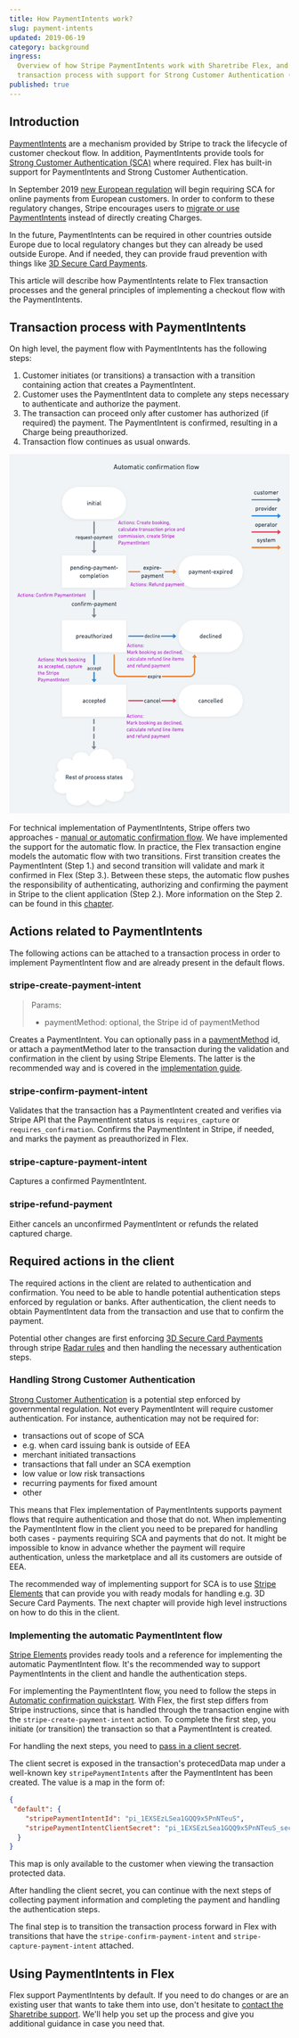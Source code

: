 ```yaml
---
title: How PaymentIntents work?
slug: payment-intents
updated: 2019-06-19
category: background
ingress:
  Overview of how Stripe PaymentIntents work with Sharetribe Flex, and how you can build your
  transaction process with support for Strong Customer Authentication (SCA).
published: true
---
```

## Introduction

[PaymentIntents](https://stripe.com/docs/payments/payment-intents) are a
mechanism provided by Stripe to track the lifecycle of customer checkout flow.
In addition, PaymentIntents provide tools for [Strong Customer Authentication
(SCA)](https://stripe.com/en-fi/payments/strong-customer-authentication) where
required. Flex has built-in support for PaymentIntents and Strong Customer Authentication.

In September 2019 [new European
regulation](https://stripe.com/en-fi/payments/strong-customer-authentication)
will begin requiring SCA for online payments from European customers. In order
to conform to these regulatory changes, Stripe encourages users to [migrate or use
 PaymentIntents](https://stripe.com/docs/strong-customer-authentication/migration)
instead of directly creating Charges.

In the future, PaymentIntents can be required in other countries outside
Europe due to local regulatory changes but they can already be used
outside Europe. And if needed, they can provide fraud prevention with
things like [3D Secure Card
Payments](https://stripe.com/docs/payments/3d-secure).

This article will describe how PaymentIntents relate to Flex transaction
processes and the general principles of implementing a checkout flow with the
PaymentIntents.

## Transaction process with PaymentIntents

On high level, the payment flow with PaymentIntents has the following steps:

1. Customer initiates (or transitions) a transaction with a transition
   containing action that creates a PaymentIntent.
2. Customer uses the PaymentIntent data to complete any steps
   necessary to authenticate and authorize the payment.
3. The transaction can proceed only after customer has authorized (if required)
   the payment. The PaymentIntent is confirmed, resulting in a Charge being
   preauthorized.
4. Transaction flow continues as usual onwards.

![Automatic PaymentIntent flow](./automatic_confirmation_flow.png)

For technical implementation of PaymentIntents, Stripe offers two approaches -
[manual or automatic confirmation
flow](https://stripe.com/docs/payments/payment-intents#one-time-payments). We
have implemented the support for the automatic flow. In practice, the Flex
transaction engine models the automatic flow with two transitions. First transition
creates the PaymentIntent (Step 1.) and second transition will validate and
mark it confirmed in Flex (Step 3.). Between these steps, the automatic flow
pushes the responsibility of authenticating, authorizing and confirming the
payment in Stripe to the client application (Step 2.). More information on the
Step 2. can be found in this [chapter](#required-changes-in-the-client).

## Actions related to PaymentIntents

The following actions can be attached to a transaction process in order to
implement PaymentIntent flow and are already present in the default flows.

### stripe-create-payment-intent

> Params:
> - paymentMethod: optional, the Stripe id of paymentMethod
>

Creates a PaymentIntent. You can optionally pass in a [paymentMethod](https://stripe.com/docs/payments/payment-methods) id, or
attach a paymentMethod later to the transaction during the validation and
confirmation in the client by using Stripe Elements. The latter is the
recommended way and is covered in the [implementation guide](#implementing-the-automatic-paymentintent-flow).

### stripe-confirm-payment-intent

Validates that the transaction has a PaymentIntent created and verifies via
Stripe API that the PaymentIntent status is `requires_capture` or
`requires_confirmation`. Confirms the PaymentIntent in Stripe, if needed, and
marks the payment as preauthorized in Flex.

### stripe-capture-payment-intent

Captures a confirmed PaymentIntent. 

### stripe-refund-payment

Either cancels an unconfirmed PaymentIntent or refunds the related captured charge.

## Required actions in the client

The required actions in the client are related to authentication and
confirmation. You need to be able to handle potential authentication steps
enforced by regulation or banks. After authentication, the client needs to
obtain PaymentIntent data from the transaction and use that to confirm the
payment.

Potential other changes are first enforcing [3D Secure Card
Payments](https://stripe.com/docs/payments/3d-secure) through stripe [Radar
rules](https://stripe.com/docs/payments/3d-secure#three-ds-radar) and then
handling the necessary authentication steps.

### Handling Strong Customer Authentication

[Strong Customer
Authentication](https://stripe.com/en-fi/payments/strong-customer-authentication)
is a potential step enforced by governmental regulation. 
Not every PaymentIntent will require customer authentication. For instance, authentication may not be required for:

- transactions out of scope of SCA
- e.g. when card issuing bank is outside of EEA
- merchant initiated transactions
- transactions that fall under an SCA exemption
- low value or low risk transactions
- recurring payments for fixed amount
- other

This means that Flex implementation of PaymentIntents supports payment flows
that require authentication and those that do not. When implementing the
PaymentIntent flow in the client you need to be prepared for handling both
cases - payments requiring SCA and payments that do not. It might be impossible
to know in advance whether the payment will require authentication, unless the
marketplace and all its customers are outside of EEA.

The recommended way of implementing support for SCA is to use [Stripe
Elements](https://stripe.com/docs/payments/payment-intents/quickstart) that can
provide you with ready modals for handling e.g. 3D Secure Card Payments. The
next chapter will provide high level instructions on how to do this in the client.

### Implementing the automatic PaymentIntent flow

[Stripe Elements](https://stripe.com/docs/payments/payment-intents/quickstart)
provides ready tools and a reference for implementing the automatic
PaymentIntent flow. It's the recommended way to support PaymentIntents in the
client and handle the authentication steps.

For implementing the PaymentIntent flow, you need to follow the steps in
[Automatic confirmation
quickstart](https://stripe.com/docs/payments/payment-intents/quickstart#automatic-confirmation-flow).
With Flex, the first step differs from Stripe instructions, since that is
handled through the transaction engine with the `stripe-create-payment-intent`
action. To complete the first step, you initiate (or transition) the transaction
so that a PaymentIntent is created. 

For handling the next steps, you need to [pass in a client
secret](https://stripe.com/docs/payments/payment-intents/quickstart#passing-to-client). 

The client secret is exposed in the transaction's protecedData map under 
a well-known key `stripePaymentIntents` after the PaymentIntent has been created. The value is
a map in the form of:

```json
{
 "default": {
    "stripePaymentIntentId": "pi_1EXSEzLSea1GQQ9x5PnNTeuS",
    "stripePaymentIntentClientSecret": "pi_1EXSEzLSea1GQQ9x5PnNTeuS_secret_Qau2uE5J5L6baPs8eLPMa2Swb"
  }
}
```

This map is only available to the customer when viewing the transaction protected data.
 
After handling the client secret, you can continue with the next steps of
collecting payment information and completing the payment and handling the
authentication steps.

The final step is to transition the transaction process forward in Flex with
transitions that have the `stripe-confirm-payment-intent` and
`stripe-capture-payment-intent` attached.

## Using PaymentIntents in Flex

Flex support PaymentIntents by default. If you need to do changes or are an
existing user that wants to take them into use, don't hesitate to [contact the
Sharetribe support](mailto:flex-support@sharetribe.com). We'll help you set up
the process and give you additional guidance in case you need that.
